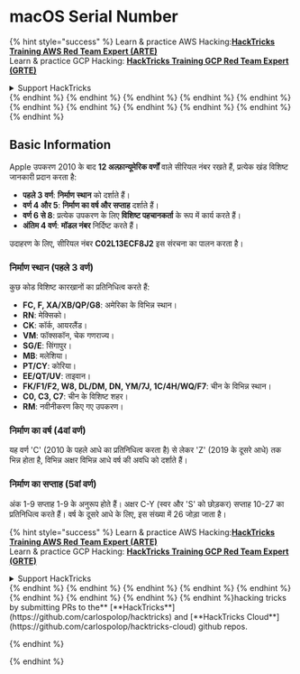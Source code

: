 # macOS Serial Number

{% hint style="success" %}
Learn & practice AWS Hacking:<img src="/.gitbook/assets/arte.png" alt="" data-size="line">[**HackTricks Training AWS Red Team Expert (ARTE)**](https://training.hacktricks.xyz/courses/arte)<img src="/.gitbook/assets/arte.png" alt="" data-size="line">\
Learn & practice GCP Hacking: <img src="/.gitbook/assets/grte.png" alt="" data-size="line">[**HackTricks Training GCP Red Team Expert (GRTE)**<img src="/.gitbook/assets/grte.png" alt="" data-size="line">](https://training.hacktricks.xyz/courses/grte)

<details>

<summary>Support HackTricks</summary>

* Check the [**subscription plans**](https://github.com/sponsors/carlospolop)!
* **Join the** 💬 [**Discord group**](https://discord.gg/hRep4RUj7f) or the [**telegram group**](https://t.me/peass) or **follow** us on **Twitter** 🐦 [**@hacktricks\_live**](https://twitter.com/hacktricks\_live)**.**
* **Share hacking tricks by submitting PRs to the** [**HackTricks**](https://github.com/carlospolop/hacktricks) and [**HackTricks Cloud**](https://github.com/carlospolop/hacktricks-cloud) github repos.

</details>
{% endhint %}
{% endhint %}
{% endhint %}
{% endhint %}
{% endhint %}
{% endhint %}
{% endhint %}
{% endhint %}
{% endhint %}
{% endhint %}
{% endhint %}


## Basic Information

Apple उपकरण 2010 के बाद **12 अल्फ़ान्यूमेरिक वर्णों** वाले सीरियल नंबर रखते हैं, प्रत्येक खंड विशिष्ट जानकारी प्रदान करता है:

- **पहले 3 वर्ण**: **निर्माण स्थान** को दर्शाते हैं।
- **वर्ण 4 और 5**: **निर्माण का वर्ष और सप्ताह** दर्शाते हैं।
- **वर्ण 6 से 8**: प्रत्येक उपकरण के लिए **विशिष्ट पहचानकर्ता** के रूप में कार्य करते हैं।
- **अंतिम 4 वर्ण**: **मॉडल नंबर** निर्दिष्ट करते हैं।

उदाहरण के लिए, सीरियल नंबर **C02L13ECF8J2** इस संरचना का पालन करता है।

### **निर्माण स्थान (पहले 3 वर्ण)**
कुछ कोड विशिष्ट कारखानों का प्रतिनिधित्व करते हैं:
- **FC, F, XA/XB/QP/G8**: अमेरिका के विभिन्न स्थान।
- **RN**: मेक्सिको।
- **CK**: कॉर्क, आयरलैंड।
- **VM**: फॉक्सकॉन, चेक गणराज्य।
- **SG/E**: सिंगापुर।
- **MB**: मलेशिया।
- **PT/CY**: कोरिया।
- **EE/QT/UV**: ताइवान।
- **FK/F1/F2, W8, DL/DM, DN, YM/7J, 1C/4H/WQ/F7**: चीन के विभिन्न स्थान।
- **C0, C3, C7**: चीन के विशिष्ट शहर।
- **RM**: नवीनीकरण किए गए उपकरण।

### **निर्माण का वर्ष (4वां वर्ण)**
यह वर्ण 'C' (2010 के पहले आधे का प्रतिनिधित्व करता है) से लेकर 'Z' (2019 के दूसरे आधे) तक भिन्न होता है, विभिन्न अक्षर विभिन्न आधे वर्ष की अवधि को दर्शाते हैं।

### **निर्माण का सप्ताह (5वां वर्ण)**
अंक 1-9 सप्ताह 1-9 के अनुरूप होते हैं। अक्षर C-Y (स्वर और 'S' को छोड़कर) सप्ताह 10-27 का प्रतिनिधित्व करते हैं। वर्ष के दूसरे आधे के लिए, इस संख्या में 26 जोड़ा जाता है।

{% hint style="success" %}
Learn & practice AWS Hacking:<img src="/.gitbook/assets/arte.png" alt="" data-size="line">[**HackTricks Training AWS Red Team Expert (ARTE)**](https://training.hacktricks.xyz/courses/arte)<img src="/.gitbook/assets/arte.png" alt="" data-size="line">\
Learn & practice GCP Hacking: <img src="/.gitbook/assets/grte.png" alt="" data-size="line">[**HackTricks Training GCP Red Team Expert (GRTE)**<img src="/.gitbook/assets/grte.png" alt="" data-size="line">](https://training.hacktricks.xyz/courses/grte)

<details>

<summary>Support HackTricks</summary>

* Check the [**subscription plans**](https://github.com/sponsors/carlospolop)!
* **Join the** 💬 [**Discord group**](https://discord.gg/hRep4RUj7f) or the [**telegram group**](https://t.me/peass) or **follow** us on **Twitter** 🐦 [**@hacktricks\_live**](https://twitter.com/hacktricks\_live)**.**
* **Share hacking tricks by submitting PRs to the** [**HackTricks**](https://github.com/carlospolop/hacktricks) and [**HackTricks Cloud**](https://github.com/carlospolop/hacktricks-cloud) github repos.

</details>
{% endhint %}
</details>
{% endhint %}
</details>
{% endhint %}
</details>
{% endhint %}
</details>
{% endhint %}
</details>
{% endhint %}
</details>
{% endhint %}
</details>
{% endhint %}
</details>
{% endhint %}hacking tricks by submitting PRs to the** [**HackTricks**](https://github.com/carlospolop/hacktricks) and [**HackTricks Cloud**](https://github.com/carlospolop/hacktricks-cloud) github repos.

{% endhint %}
</details>
{% endhint %}
